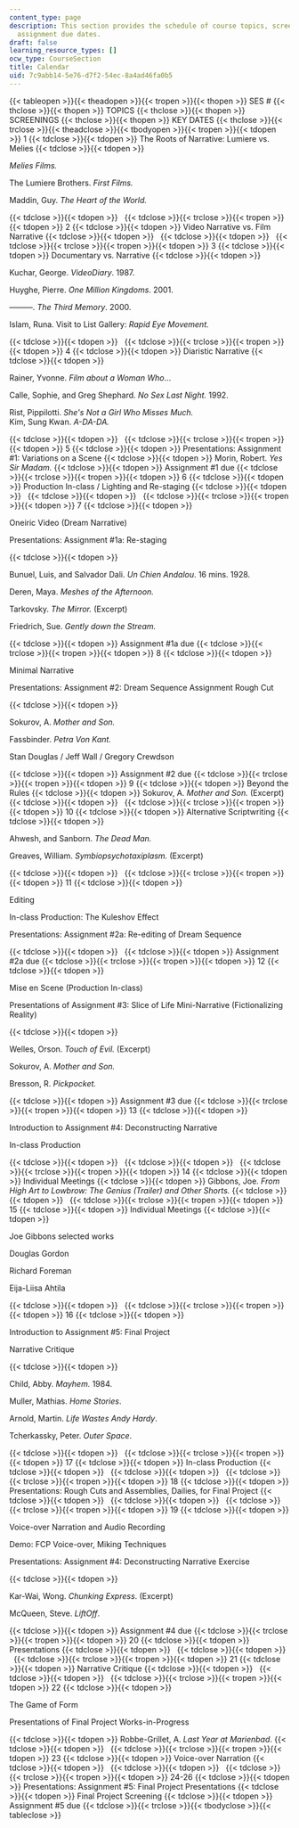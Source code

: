 ```yaml
---
content_type: page
description: This section provides the schedule of course topics, screenings, and
  assignment due dates.
draft: false
learning_resource_types: []
ocw_type: CourseSection
title: Calendar
uid: 7c9abb14-5e76-d7f2-54ec-8a4ad46fa0b5
---
```

{{< tableopen >}}{{< theadopen >}}{{< tropen >}}{{< thopen >}}
SES #
{{< thclose >}}{{< thopen >}}
TOPICS
{{< thclose >}}{{< thopen >}}
SCREENINGS
{{< thclose >}}{{< thopen >}}
KEY DATES
{{< thclose >}}{{< trclose >}}{{< theadclose >}}{{< tbodyopen >}}{{< tropen >}}{{< tdopen >}}
1
{{< tdclose >}}{{< tdopen >}}
The Roots of Narrative: Lumiere vs. Melies
{{< tdclose >}}{{< tdopen >}}

*Melies Films.*

The Lumiere Brothers. *First Films.*

Maddin, Guy. *The Heart of the World.*

{{< tdclose >}}{{< tdopen >}}
 
{{< tdclose >}}{{< trclose >}}{{< tropen >}}{{< tdopen >}}
2
{{< tdclose >}}{{< tdopen >}}
Video Narrative vs. Film Narrative
{{< tdclose >}}{{< tdopen >}}
 
{{< tdclose >}}{{< tdopen >}}
 
{{< tdclose >}}{{< trclose >}}{{< tropen >}}{{< tdopen >}}
3
{{< tdclose >}}{{< tdopen >}}
Documentary vs. Narrative
{{< tdclose >}}{{< tdopen >}}

Kuchar, George. *VideoDiary*. 1987.

Huyghe, Pierre. *One Million Kingdoms*. 2001.

———. *The Third Memory*. 2000.

Islam, Runa. Visit to List Gallery: *Rapid Eye Movement.*

{{< tdclose >}}{{< tdopen >}}
 
{{< tdclose >}}{{< trclose >}}{{< tropen >}}{{< tdopen >}}
4
{{< tdclose >}}{{< tdopen >}}
Diaristic Narrative
{{< tdclose >}}{{< tdopen >}}

Rainer, Yvonne. *Film about a Woman Who*…

Calle, Sophie, and Greg Shephard. *No Sex Last Night.* 1992.

Rist, Pippilotti. *She's Not a Girl Who Misses Much.*   
Kim, Sung Kwan. *A-DA-DA.*

{{< tdclose >}}{{< tdopen >}}
 
{{< tdclose >}}{{< trclose >}}{{< tropen >}}{{< tdopen >}}
5
{{< tdclose >}}{{< tdopen >}}
Presentations: Assignment #1: Variations on a Scene
{{< tdclose >}}{{< tdopen >}}
Morin, Robert. *Yes Sir Madam.*
{{< tdclose >}}{{< tdopen >}}
Assignment #1 due
{{< tdclose >}}{{< trclose >}}{{< tropen >}}{{< tdopen >}}
6
{{< tdclose >}}{{< tdopen >}}
Production In-class / Lighting and Re-staging
{{< tdclose >}}{{< tdopen >}}
 
{{< tdclose >}}{{< tdopen >}}
 
{{< tdclose >}}{{< trclose >}}{{< tropen >}}{{< tdopen >}}
7
{{< tdclose >}}{{< tdopen >}}

Oneiric Video (Dream Narrative)

Presentations: Assignment #1a: Re-staging

{{< tdclose >}}{{< tdopen >}}

Bunuel, Luis, and Salvador Dali. *Un Chien Andalou*. 16 mins. 1928.

Deren, Maya. *Meshes of the Afternoon.*

Tarkovsky. *The Mirror.* (Excerpt)

Friedrich, Sue. *Gently down the Stream.*

{{< tdclose >}}{{< tdopen >}}
Assignment #1a due
{{< tdclose >}}{{< trclose >}}{{< tropen >}}{{< tdopen >}}
8
{{< tdclose >}}{{< tdopen >}}

Minimal Narrative

Presentations: Assignment #2: Dream Sequence Assignment Rough Cut

{{< tdclose >}}{{< tdopen >}}

Sokurov, A. *Mother and Son.* 

Fassbinder. *Petra Von Kant.*

Stan Douglas / Jeff Wall / Gregory Crewdson

{{< tdclose >}}{{< tdopen >}}
Assignment #2 due
{{< tdclose >}}{{< trclose >}}{{< tropen >}}{{< tdopen >}}
9
{{< tdclose >}}{{< tdopen >}}
Beyond the Rules
{{< tdclose >}}{{< tdopen >}}
Sokurov, A. *Mother and Son.* (Excerpt)
{{< tdclose >}}{{< tdopen >}}
 
{{< tdclose >}}{{< trclose >}}{{< tropen >}}{{< tdopen >}}
10
{{< tdclose >}}{{< tdopen >}}
Alternative Scriptwriting
{{< tdclose >}}{{< tdopen >}}

Ahwesh, and Sanborn. *The Dead Man.*

Greaves, William. *Symbiopsychotaxiplasm.* (Excerpt)

{{< tdclose >}}{{< tdopen >}}
 
{{< tdclose >}}{{< trclose >}}{{< tropen >}}{{< tdopen >}}
11
{{< tdclose >}}{{< tdopen >}}

Editing

In-class Production: The Kuleshov Effect

Presentations: Assignment #2a: Re-editing of Dream Sequence

{{< tdclose >}}{{< tdopen >}}
 
{{< tdclose >}}{{< tdopen >}}
Assignment #2a due
{{< tdclose >}}{{< trclose >}}{{< tropen >}}{{< tdopen >}}
12
{{< tdclose >}}{{< tdopen >}}

Mise en Scene (Production In-class)

Presentations of Assignment #3: Slice of Life Mini-Narrative (Fictionalizing Reality)

{{< tdclose >}}{{< tdopen >}}

Welles, Orson. *Touch of Evil.* (Excerpt)

Sokurov, A. *Mother and Son.*

Bresson, R. *Pickpocket.* 

{{< tdclose >}}{{< tdopen >}}
Assignment #3 due
{{< tdclose >}}{{< trclose >}}{{< tropen >}}{{< tdopen >}}
13
{{< tdclose >}}{{< tdopen >}}

Introduction to Assignment #4: Deconstructing Narrative

In-class Production

{{< tdclose >}}{{< tdopen >}}
 
{{< tdclose >}}{{< tdopen >}}
 
{{< tdclose >}}{{< trclose >}}{{< tropen >}}{{< tdopen >}}
14
{{< tdclose >}}{{< tdopen >}}
Individual Meetings
{{< tdclose >}}{{< tdopen >}}
Gibbons, Joe. *From High Art to Lowbrow: The Genius (Trailer) and Other Shorts.*
{{< tdclose >}}{{< tdopen >}}
 
{{< tdclose >}}{{< trclose >}}{{< tropen >}}{{< tdopen >}}
15
{{< tdclose >}}{{< tdopen >}}
Individual Meetings
{{< tdclose >}}{{< tdopen >}}

Joe Gibbons selected works

Douglas Gordon

Richard Foreman

Eija-Liisa Ahtila

{{< tdclose >}}{{< tdopen >}}
 
{{< tdclose >}}{{< trclose >}}{{< tropen >}}{{< tdopen >}}
16
{{< tdclose >}}{{< tdopen >}}

Introduction to Assignment #5: Final Project

Narrative Critique

{{< tdclose >}}{{< tdopen >}}

Child, Abby. *Mayhem.* 1984.

Muller, Mathias. *Home Stories*.

Arnold, Martin. *Life Wastes Andy Hardy*.

Tcherkassky, Peter. *Outer Space*. 

{{< tdclose >}}{{< tdopen >}}
 
{{< tdclose >}}{{< trclose >}}{{< tropen >}}{{< tdopen >}}
17
{{< tdclose >}}{{< tdopen >}}
In-class Production
{{< tdclose >}}{{< tdopen >}}
 
{{< tdclose >}}{{< tdopen >}}
 
{{< tdclose >}}{{< trclose >}}{{< tropen >}}{{< tdopen >}}
18
{{< tdclose >}}{{< tdopen >}}
Presentations: Rough Cuts and Assemblies, Dailies, for Final Project
{{< tdclose >}}{{< tdopen >}}
 
{{< tdclose >}}{{< tdopen >}}
 
{{< tdclose >}}{{< trclose >}}{{< tropen >}}{{< tdopen >}}
19
{{< tdclose >}}{{< tdopen >}}

Voice-over Narration and Audio Recording

Demo: FCP Voice-over, Miking Techniques

Presentations: Assignment #4: Deconstructing Narrative Exercise

{{< tdclose >}}{{< tdopen >}}

Kar-Wai, Wong. *Chunking Express*. (Excerpt) 

McQueen, Steve. *LiftOff*.

{{< tdclose >}}{{< tdopen >}}
Assignment #4 due
{{< tdclose >}}{{< trclose >}}{{< tropen >}}{{< tdopen >}}
20
{{< tdclose >}}{{< tdopen >}}
Presentations
{{< tdclose >}}{{< tdopen >}}
 
{{< tdclose >}}{{< tdopen >}}
 
{{< tdclose >}}{{< trclose >}}{{< tropen >}}{{< tdopen >}}
21
{{< tdclose >}}{{< tdopen >}}
Narrative Critique
{{< tdclose >}}{{< tdopen >}}
 
{{< tdclose >}}{{< tdopen >}}
 
{{< tdclose >}}{{< trclose >}}{{< tropen >}}{{< tdopen >}}
22
{{< tdclose >}}{{< tdopen >}}

The Game of Form

Presentations of Final Project Works-in-Progress

{{< tdclose >}}{{< tdopen >}}
Robbe-Grillet, A. *Last Year at Marienbad*.
{{< tdclose >}}{{< tdopen >}}
 
{{< tdclose >}}{{< trclose >}}{{< tropen >}}{{< tdopen >}}
23
{{< tdclose >}}{{< tdopen >}}
Voice-over Narration
{{< tdclose >}}{{< tdopen >}}
 
{{< tdclose >}}{{< tdopen >}}
 
{{< tdclose >}}{{< trclose >}}{{< tropen >}}{{< tdopen >}}
24-26
{{< tdclose >}}{{< tdopen >}}
Presentations: Assignment #5: Final Project Presentations
{{< tdclose >}}{{< tdopen >}}
Final Project Screening
{{< tdclose >}}{{< tdopen >}}
Assignment #5 due
{{< tdclose >}}{{< trclose >}}{{< tbodyclose >}}{{< tableclose >}}